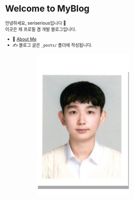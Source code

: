 # Welcome to MyBlog

안녕하세요, seriserious입니다 👋  
이곳은 제 프로필 겸 개발 블로그입니다.

- 📖 [About Me](/about/)
- ✍️ 블로그 글은 `_posts/` 폴더에 작성됩니다.

<div align="center">
  <img src="/assets/images/me.jpg" alt="나의 프로필 사진" />
</div>

